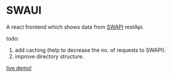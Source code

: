 # SWAUI

A react frontend which shows data from [SWAPI](https://swapi.co/) restApi.

todo:

1. add caching (help to decrease the no. of requests to SWAPI).
2. improve directory structure.

[live demo!](https://swaui.now.sh/)

